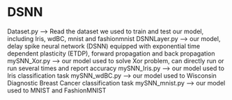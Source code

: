 # DSNN
Dataset.py --> Read the dataset we used to train and test our model, including Iris, wdBC, mnist and fashionmnist
DSNNLayer.py --> our model, delay spike neural network (DSNN) equipped with exponential time dependent plasticity (ETDP), forward propagation and back propagation
mySNN_Xor.py --> our model used to solve Xor problem, can directly run or run several times and report accuracy
mySNN_Iris.py --> our model used to Iris classification task
mySNN_wdBC.py --> our model used to Wisconsin Diagnostic Breast Cancer classification task
mySNN_mnist.py --> our model used to MNIST and FashionMNIST
